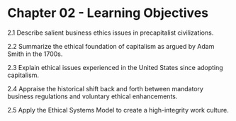 # Chapter 02 - Learning Objectives

2.1 Describe salient business ethics issues in precapitalist civilizations.

2.2 Summarize the ethical foundation of capitalism as argued by Adam Smith in the 1700s.

2.3 Explain ethical issues experienced in the United States since adopting capitalism.

2.4 Appraise the historical shift back and forth between mandatory business regulations and voluntary ethical enhancements.

2.5 Apply the Ethical Systems Model to create a high-integrity work culture.
